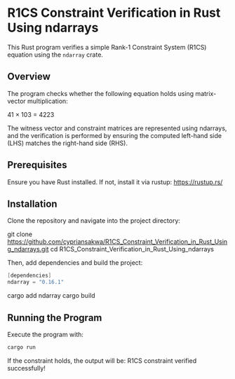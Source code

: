 # R1CS Constraint Verification in Rust Using ndarrays

This Rust program verifies a simple Rank-1 Constraint System (R1CS) equation using the `ndarray` crate.

## Overview

The program checks whether the following equation holds using matrix-vector multiplication:

41 × 103 = 4223

The witness vector and constraint matrices are represented using ndarrays, and the verification is performed by ensuring the computed left-hand side (LHS) matches the right-hand side (RHS).

## Prerequisites

Ensure you have Rust installed. If not, install it via rustup: https://rustup.rs/

## Installation

Clone the repository and navigate into the project directory:

git clone https://github.com/cypriansakwa/R1CS_Constraint_Verification_in_Rust_Using_ndarrays.git
cd R1CS_Constraint_Verification_in_Rust_Using_ndarrays

Then, add dependencies and build the project:
```csharp
[dependencies]
ndarray = "0.16.1"
```
cargo add ndarray cargo build

## Running the Program

Execute the program with:
```csharp
cargo run
```
If the constraint holds, the output will be:
R1CS constraint verified successfully!

